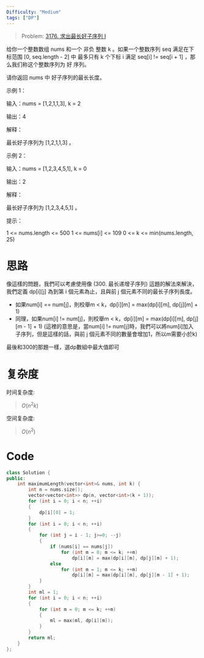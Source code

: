 ```yaml
---
Difficulty: "Medium"
tags: ["DP"]
---
```


> Problem: [3176. 求出最长好子序列 I](https://leetcode.cn/problems/find-the-maximum-length-of-a-good-subsequence-i/description/)

给你一个整数数组 nums 和一个 非负 整数 k 。如果一个整数序列 seq 满足在下标范围 [0, seq.length - 2] 中 最多只有 k 个下标 i 满足 seq[i] != seq[i + 1] ，那么我们称这个整数序列为 好 序列。

请你返回 nums 中 好子序列的最长长度。


示例 1：

输入：nums = [1,2,1,1,3], k = 2

输出：4

解释：

最长好子序列为 [1,2,1,1,3] 。

示例 2：

输入：nums = [1,2,3,4,5,1], k = 0

输出：2

解释：

最长好子序列为 [1,2,3,4,5,1] 。

 

提示：

1 <= nums.length <= 500
1 <= nums[i] <= 109
0 <= k <= min(nums.length, 25)

# 思路

像這樣的問題，我們可以考慮使用像 (300. 最长递增子序列) 這題的解法來解決，我們定義 dp[i][j] 為到第 i 個元素為止，且與前 j 個元素不同的最长子序列長度。

- 如果num[i] == num[j]，則校舉m < k，dp[i][m] = max(dp[i][m], dp[j][m] + 1) 
- 同理，如果num[i] != num[j]，則校舉m < k，dp[i][m] = max(dp[i][m], dp[j][m - 1] + 1) (這裡的意思是，當num[i] != num[j]時，我們可以將num[i]加入子序列，但是這樣的話，與前 j 個元素不同的數量會增加1，所以m需要小於k)

最後和300的那題一樣，選dp數組中最大值即可

# 复杂度

时间复杂度:
> $O(n^2k)$

空间复杂度:
> $O(n^2)$

# Code
```C++
class Solution {
public:
    int maximumLength(vector<int>& nums, int k) {
        int n = nums.size();
        vector<vector<int>> dp(n, vector<int>(k + 1));
        for (int i = 0; i < n; ++i)
        {
            dp[i][0] = 1;
        }
        for (int i = 0; i < n; ++i)
        {
            for (int j = i - 1; j>=0; --j)
            {
                if (nums[i] == nums[j])
                    for (int m = 0; m <= k; ++m)
                        dp[i][m] = max(dp[i][m], dp[j][m] + 1);
                else
                    for (int m = 1; m <= k; ++m)
                        dp[i][m] = max(dp[i][m], dp[j][m - 1] + 1);
            }
        }
        int ml = 1;
        for (int i = 0; i < n; ++i)
        {
            for (int m = 0; m <= k; ++m)
            {
                ml = max(ml, dp[i][m]);
            }
        }
        return ml;
    }
};
```
  
